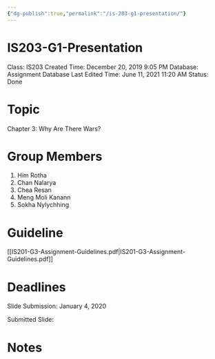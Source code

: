 ```yaml
---
{"dg-publish":true,"permalink":"/is-203-g1-presentation/"}
---
```


# IS203-G1-Presentation

Class: IS203
Created Time: December 20, 2019 9:05 PM
Database: Assignment Database
Last Edited Time: June 11, 2021 11:20 AM
Status: Done

# Topic

Chapter 3: Why Are There Wars?

# Group Members

1. Him Rotha
2. Chan Nalarya
3. Chea Resan
4. Meng Moli Kanann
5. Sokha Nylychhing

# Guideline

[[IS201-G3-Assignment-Guidelines.pdf\|IS201-G3-Assignment-Guidelines.pdf]]

# Deadlines

Slide Submission: January 4, 2020 

Submitted Slide: 

# Notes